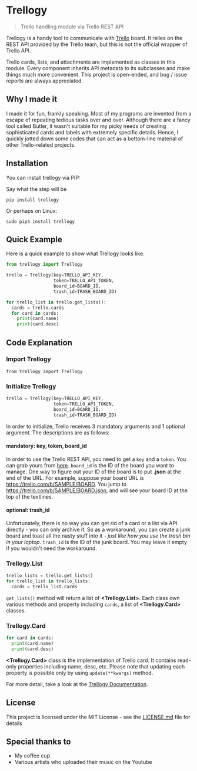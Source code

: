 # Trellogy

<blockquote>Trello handling module via Trello REST API</blockquote>

Trellogy is a handy tool to communicate with [Trello](https://trello.com) board. It relies on the REST API provided by the Trello team, but this is not the official wrapper of Trello API.

Trello cards, lists, and attachments are implemented as classes in this module. Every component inherits API metadata to its subclasses and make things much more convenient. This project is open-ended, and bug / issue reports are always appreciated.



## Why I made it

I made it for fun, frankly speaking. Most of my programs are invented from a escape of repeating tedious tasks over and over. Although there are a fancy tool called Butler,  it wasn't suitable for my picky needs of creating sophisticated cards and labels with extremely specific details. Hence, I quickly jotted down some codes that can act as a bottom-line material of other Trello-related projects.



## Installation

You can install trellogy via PIP:

Say what the step will be

```
pip install trellogy
```

Or perhaps on Linux:

```
sudo pip3 install trellogy
```



## Quick Example

Here is a quick example to show what Trellogy looks like.

```python
from trellogy import Trellogy

trello = Trellogy(key=TRELLO_API_KEY,
                  token=TRELLO_API_TOKEN,
                  board_id=BOARD_ID,
                  trash_id=TRASH_BOARD_ID)

for trello_list in trello.get_lists():
  cards = trello.cards
  for card in cards:
    print(card.name)
    print(card.desc)
```



## Code Explanation

### Import Trellogy

```
from trellogy import Trellogy
```



### Initialize Trellogy


```python
trello = Trellogy(key=TRELLO_API_KEY,
                  token=TRELLO_API_TOKEN,
                  board_id=BOARD_ID,
                  trash_id=TRASH_BOARD_ID)
```

In order to initialize, Trello receives 3 mandatory arguments and 1 optional argument. The descriptions are as follows:

#### mandatory: key, token, board_id

In order to use the Trello REST API, you need to get a `key` and a `token`. You can grab yours from [here](https://trello.com/app-key). `board_id` is the ID of the board you want to manage. One way to figure out your ID of the board is to put **.json** at the end of the URL. For example, suppose your board URL is https://trello.com/b/SAMPLE/BOARD. You jump to https://trello.com/b/SAMPLE/BOARD.json, and will see your board ID at the top of the textlines.


#### optional: trash_id

Unfortunately, there is no way you can get rid of a card or a list via API directly - you can only archive it. So as a workaround, you can create a junk board and toast all the nasty stuff into it - *just like how you use the trash bin in your laptop*. `trash_id` is the ID of the junk board. You may leave it empty if you wouldn't need the workaround.



### Trellogy.List

```python
trello_lists = trello.get_lists()
for trello_list in trello_lists:
  cards = trello_list.cards
```

`get_lists()` method will return a list of **&lt;Trellogy.List&gt;**. Each class own various methods and property including `cards`, a list of **&lt;Trellogy.Card&gt;** classes.



### Trellogy.Card

```python
for card in cards:
  print(card.name)
  print(card.desc)
```

**&lt;Trellogy.Card&gt;** class is the implementation of Trello card. It contains read-only properties including name, desc, etc. Please note that updating each property is possible only by using `update(**kwargs)` method.



For more detail, take a look at the [Trellogy Documentation](https://github.com/ChiantiScarlett/trellogy/blob/master/doc/README.md).



## License

This project is licensed under the MIT License - see the [LICENSE.md](LICENSE.md) file for details



## Special thanks to

- My coffee cup
- Various artists who uploaded their music on the Youtube